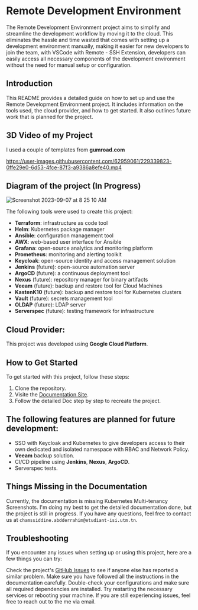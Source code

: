 # Remote Development Environment

The Remote Development Environment project aims to simplify and streamline the development workflow by moving it to the cloud. This eliminates the hassle and time wasted that comes with setting up a development environment manually, making it easier for new developers to join the team, with VSCode with Remote - SSH Extension, developers can easily access all necessary components of the development environment without the need for manual setup or configuration.
## Introduction

This README provides a detailed guide on how to set up and use the Remote Development Environment project. It includes information on the tools used, the cloud provider, and how to get started. It also outlines future work that is planned for the project.

## 3D Video of my Project

I used a couple of templates from **gumroad.com**

https://user-images.githubusercontent.com/62959061/229339823-0ffe29e0-6d53-4fce-87f3-a9386a8efe40.mp4

## Diagram of the project (In Progress)



![Screenshot 2023-09-07 at 8 25 10 AM](https://github.com/Chamssiddine/remote-development-environment/assets/62959061/c7b879fd-2267-49f6-9216-9bc55ed6434d)


The following tools were used to create this project:

- **Terraform**: infrastructure as code tool
- **Helm**: Kubernetes package manager
- **Ansible**: configuration management tool
- **AWX**: web-based user interface for Ansible
- **Grafana**: open-source analytics and monitoring platform
- **Prometheus**: monitoring and alerting toolkit
- **Keycloak**: open-source identity and access management solution
- **Jenkins** (future): open-source automation server
- **ArgoCD** (future): a continuous deployment tool
- **Nexus** (future): repository manager for binary artifacts
- **Veeam** (future): backup and restore tool for Cloud Machines
- **KastenK10** (future): backup and restore tool for Kubernetes clusters
- **Vault** (future): secrets management tool
- **OLDAP** (future): LDAP server
- **Serverspec** (future): testing framework for infrastructure

## Cloud Provider:

This project was developed using **Google Cloud Platform**.


## How to Get Started

To get started with this project, follow these steps:

1. Clone the repository.
2. Visite the [Documentation Site](https://rdeplatform.netlify.app).
3. Follow the detailed Doc step by step to recreate the project.


## The following features are planned for future development:

- SSO with Keycloak and Kubernetes to give developers access to their own dedicated and isolated namespace with RBAC and Network Policy.
- **Veeam** backup solution.
- CI/CD pipeline using **Jenkins**, **Nexus**, **ArgoCD**.
- Serverspec tests.


## Things Missing in the Documentation

Currently, the documentation is missing Kubernetes Multi-tenancy Screenshots. I'm doing my best to get the detailed documentation done, but the project is still in progress. If you have any questions, feel free to contact us at `chamssiddine.abdderrahim@etudiant-isi.utm.tn`.

## Troubleshooting

If you encounter any issues when setting up or using this project, here are a few things you can try:

Check the project's [GitHub Issues](https://github.com/Chamssiddine/remote-dev-env/issues) to see if anyone else has reported a similar problem.
Make sure you have followed all the instructions in the documentation carefully.
Double-check your configurations and make sure all required dependencies are installed.
Try restarting the necessary services or rebooting your machine.
If you are still experiencing issues, feel free to reach out to the me via email.

